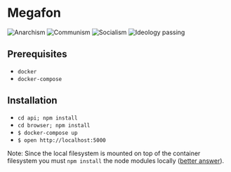 # Megafon
![Anarchism](https://img.shields.io/badge/anarchism-Ⓐ-000000.svg)
![Communism](https://img.shields.io/badge/communism-☭-ff0000.svg)
![Socialism](https://img.shields.io/badge/socialism-★-ff0000.svg)
![Ideology passing](https://img.shields.io/badge/ideology-passing-brightgreen.svg)

## Prerequisites
+ `docker`
+ `docker-compose`

## Installation
+ `cd api; npm install`
+ `cd browser; npm install`
+ `$ docker-compose up`
+ `$ open http://localhost:5000`

Note: Since the local filesystem is mounted on top of the container filesystem you must `npm install` the node modules locally ([better answer](https://github.com/revinfrastruct/megafon/issues/4)).
